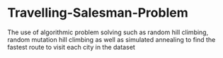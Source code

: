 # Travelling-Salesman-Problem
The use of algorithmic problem solving such as random hill climbing, random mutation hill climbing as well as simulated annealing to find the fastest route to visit each city in the dataset
